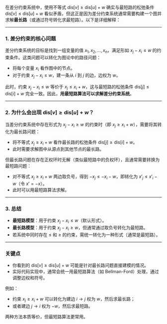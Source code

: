 在差分约束系统中，使用不等式 $\text{dis}[v] \ge \text{dis}[u] + w$ 确实与最短路的松弛条件 $\text{dis}[v] \le \text{dis}[u] + w$ 看似矛盾，但这正是因为差分约束系统通常需要构建一个图并求解**最长路**（或通过符号转化求最短路）。以下是详细解释：

---

### 1. **差分约束的核心问题**
差分约束系统的目标是找到一组变量的值 $x_1, x_2, \dots, x_n$，满足形如 $x_j - x_i \le w$ 的约束条件。这类问题可以转化为图论中的路径问题：
- 将每个变量 $x_i$ 看作图中的节点。
- 对于约束 $x_j - x_i \le w$，建一条从 $i$ 到 $j$ 的边，边权为 $w$。

此时，约束 $x_j - x_i \le w$ 等价于 $x_j \le x_i + w$，这与最短路的松弛条件 $\text{dis}[j] \le \text{dis}[i] + w$ 完全一致。因此，**用最短路算法可以求解差分约束系统**。

---

### 2. **为什么会出现 $\text{dis}[v] \ge \text{dis}[u] + w$？**
当差分约束系统中存在形式为 $x_j - x_i \ge w$ 的约束时（即 $x_j \ge x_i + w$），需要将其转化为最长路问题：
- 将不等式 $x_j \ge x_i + w$ 看作最长路的松弛条件 $\text{dis}[j] \ge \text{dis}[i] + w$。
- 此时需要求解图中从源点到其他节点的最长路。

但最长路问题在存在正权环时无解（类似最短路中的负权环），且通常需要转换为最短路问题：
- 对不等式 $x_j \ge x_i + w$ 两边取负号，得到 $-x_j \le -x_i - w$，即转化为 $x'_j \le x'_i - w$（令 $x' = -x$）。
- 此时可以用最短路算法求解。

---

### 3. **总结**
- **最短路模型**：用于约束 $x_j - x_i \le w$（默认形式）。
- **最长路模型**：用于约束 $x_j - x_i \ge w$，但通常通过取负号转化为最短路。
- 若系统中同时存在 $\le$ 和 $\ge$ 的约束，需统一转化为一种形式（通常是最短路）。

---

### 关键点
- 你看到的 $\text{dis}[v] \ge \text{dis}[u] + w$ 可能是针对最长路问题直接建模的情况。
- 实际代码实现中，通常会统一用最短路算法（如 Bellman-Ford）处理，通过调整边权和符号。

例如：
- 约束 $x_j \ge x_i + w$ 可以转化为建边 $i \to j$ 权为 $w$，然后求最长路；
- 或者建边 $j \to i$ 权为 $-w$，然后求最短路。

两种方法本质等价，但最短路算法更常用。

